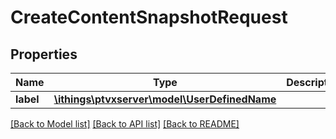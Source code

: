 # CreateContentSnapshotRequest

## Properties
Name | Type | Description | Notes
------------ | ------------- | ------------- | -------------
**label** | [**\ithings\ptvxserver\model\UserDefinedName**](UserDefinedName.md) |  | [optional] 

[[Back to Model list]](../../README.md#documentation-for-models) [[Back to API list]](../../README.md#documentation-for-api-endpoints) [[Back to README]](../../README.md)

